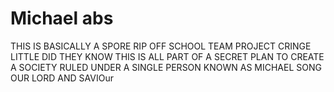 # **Michael abs**
THIS IS BASICALLY A SPORE RIP OFF 
SCHOOL TEAM PROJECT
CRINGE
LITTLE DID THEY KNOW THIS IS ALL PART OF A SECRET PLAN TO CREATE A SOCIETY RULED UNDER A SINGLE PERSON KNOWN AS MICHAEL SONG OUR LORD AND SAVIOur
